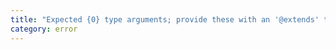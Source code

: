 ```yaml
---
title: "Expected {0} type arguments; provide these with an '@extends' tag."
category: error
---
```

